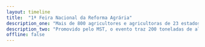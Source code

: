 ```yaml
---
layout: timeline
title:  "1ª Feira Nacional da Reforma Agrária"
description_one: "Mais de 800 agricultores e agricultoras de 23 estados e do Distrito Federal chegaram a São Paulo para a 1ª Feira Nacional da Reforma Agrária, que acontece de 22 a 25 de outubro, no Parque da Água Branca."
description_two: "Promovido pelo MST, o evento traz 200 toneladas de alimentos saudáveis a preços populares, além de shows, seminários e uma Praça de Alimentação com comidas típicas de todo o país. Conheça na cobertura do Brasil de Fato as histórias de vida, sabores e experiências desse encontro entre campo e cidade."
offline: false
---
```

